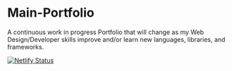 # Main-Portfolio
A continuous work in progress Portfolio that will change as my Web Design/Developer skills improve and/or learn new languages, libraries, and frameworks.


[![Netlify Status](https://api.netlify.com/api/v1/badges/92cf9c70-fde6-49ce-8e5a-5b595cd37c20/deploy-status)](https://app.netlify.com/sites/jadeelopez/deploys)
